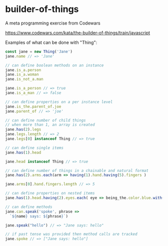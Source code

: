 # builder-of-things
A meta programming exercise from Codewars

https://www.codewars.com/kata/the-builder-of-things/train/javascript

Examples of what can be done with "Thing":

```javascript
const jane = new Thing('Jane')
jane.name // => 'Jane'

// can define boolean methods on an instance
jane.is_a.person
jane.is_a.woman
jane.is_not_a.man

jane.is_a_person // => true
jane.is_a_man // => false

// can define properties on a per instance level
jane.is_the.parent_of.joe
jane.parent_of // => 'joe'

// can define number of child things
// when more than 1, an array is created
jane.has(2).legs
jane.legs.length // => 2
jane.legs[0] instanceof Thing // => true

// can define single items
jane.has(1).head

jane.head instanceof Thing // => true

// can define number of things in a chainable and natural format
jane.has(2).arms.each(arm => having(1).hand.having(5).fingers )

jane.arms[0].hand.fingers.length // => 5

// can define properties on nested items
jane.has(1).head.having(2).eyes.each( eye => being_the.color.blue.with(1).pupil.being_the.color.black )

// can define methods
jane.can.speak('spoke', phrase =>
  `${name} says: ${phrase}`)

jane.speak("hello") // => "Jane says: hello"

// if past tense was provided then method calls are tracked
jane.spoke // => ["Jane says: hello"]
```
